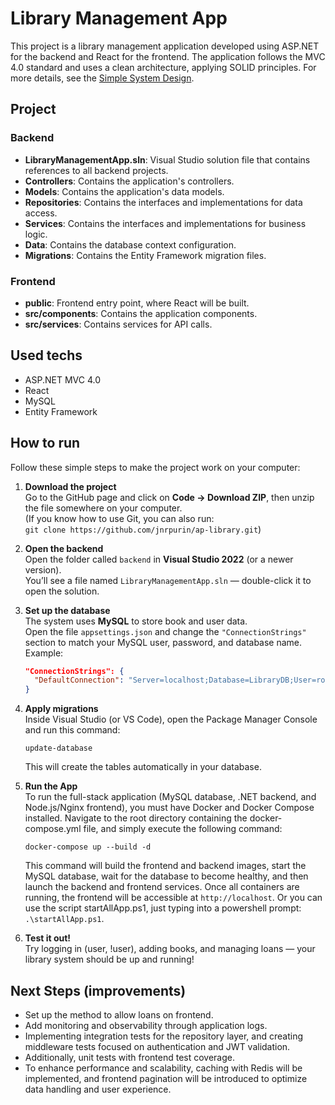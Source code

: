 # Library Management App

This project is a library management application developed using ASP.NET for the backend and React for the frontend. The application follows the MVC 4.0 standard and uses a clean architecture, applying SOLID principles.
For more details, see the [Simple System Design](https://github.com/jnrpurin/ap-library/wiki/Simple-System-Desing).


## Project

### Backend

- **LibraryManagementApp.sln**: Visual Studio solution file that contains references to all backend projects.
- **Controllers**: Contains the application's controllers.
- **Models**: Contains the application's data models.
- **Repositories**: Contains the interfaces and implementations for data access.
- **Services**: Contains the interfaces and implementations for business logic.
- **Data**: Contains the database context configuration.
- **Migrations**: Contains the Entity Framework migration files.

### Frontend

- **public**: Frontend entry point, where React will be built.
- **src/components**: Contains the application components.
- **src/services**: Contains services for API calls.

## Used techs

- ASP.NET MVC 4.0
- React
- MySQL
- Entity Framework

## How to run

Follow these simple steps to make the project work on your computer:

1. **Download the project**  
   Go to the GitHub page and click on **Code → Download ZIP**, then unzip the file somewhere on your computer.  
   (If you know how to use Git, you can also run:  
   `git clone https://github.com/jnrpurin/ap-library.git`)

2. **Open the backend**  
   Open the folder called `backend` in **Visual Studio 2022** (or a newer version).  
   You’ll see a file named `LibraryManagementApp.sln` — double-click it to open the solution.

3. **Set up the database**  
   The system uses **MySQL** to store book and user data.  
   Open the file `appsettings.json` and change the `"ConnectionStrings"` section to match your MySQL user, password, and database name.  
   Example:  
   ```json
   "ConnectionStrings": {
     "DefaultConnection": "Server=localhost;Database=LibraryDB;User=root;Password=1234;"
   }
   ```

4. **Apply migrations**  
   Inside Visual Studio (or VS Code), open the Package Manager Console and run this command:
   ```
   update-database
   ```

   This will create the tables automatically in your database.

5. **Run the App**  
   To run the full-stack application (MySQL database, .NET backend, and Node.js/Nginx frontend), you must have Docker and Docker Compose installed. Navigate to the root directory containing the docker-compose.yml file, and simply execute the following command:
   ```
   docker-compose up --build -d
   ```
   
   This command will build the frontend and backend images, start the MySQL database, wait for the database to become healthy, and then launch the backend and frontend services. Once all containers are running, the frontend will be accessible at `http://localhost`.
   Or you can use the script startAllApp.ps1, just typing into a powershell prompt: `.\startAllApp.ps1`.

6. **Test it out!**  
   Try logging in (user, !user), adding books, and managing loans — your library system should be up and running!


## Next Steps (improvements)

- Set up the method to allow loans on frontend.
- Add monitoring and observability through application logs.
- Implementing integration tests for the repository layer, and creating middleware tests focused on authentication and JWT validation.  
- Additionally, unit tests with frontend test coverage. 
- To enhance performance and scalability, caching with Redis will be implemented, and frontend pagination will be introduced to optimize data handling and user experience.
